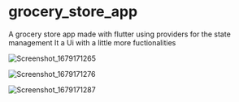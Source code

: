 # grocery_store_app
A grocery store app made with flutter 
using providers for the state management
It a Ui with a little more fuctionalities

![Screenshot_1679171265](https://user-images.githubusercontent.com/66890167/226136964-543c1d3d-f030-4f1f-9331-0d4d1630364a.png)

![Screenshot_1679171276](https://user-images.githubusercontent.com/66890167/226136973-87ba059f-af9d-4a41-be2b-615b27078e20.png)

![Screenshot_1679171287](https://user-images.githubusercontent.com/66890167/226136977-c3c402c2-cb02-4917-94bf-e201a32ee712.png)
